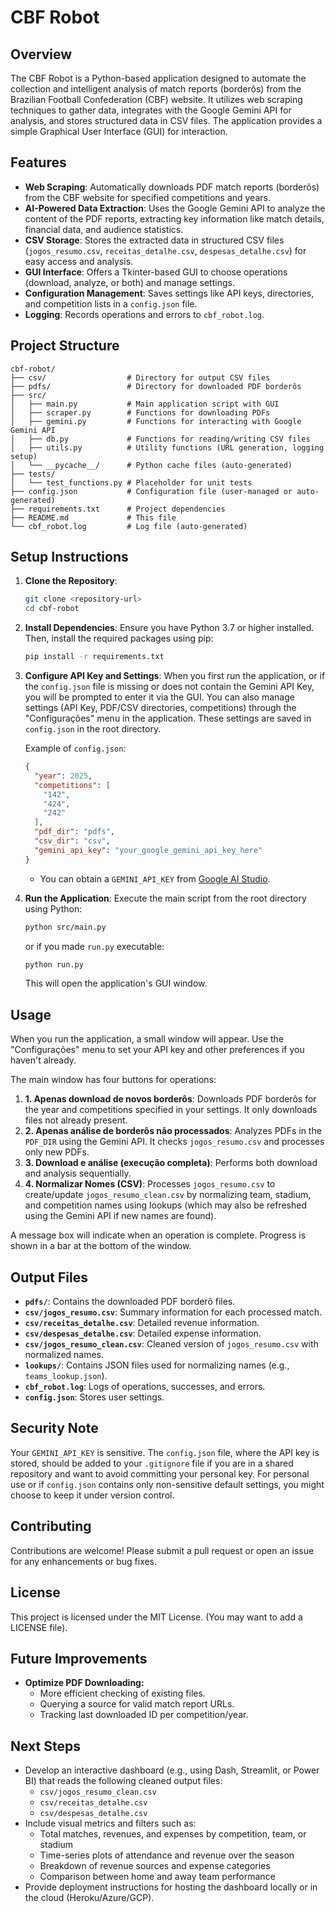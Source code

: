 # CBF Robot

## Overview
The CBF Robot is a Python-based application designed to automate the collection and intelligent analysis of match reports (borderôs) from the Brazilian Football Confederation (CBF) website. It utilizes web scraping techniques to gather data, integrates with the Google Gemini API for analysis, and stores structured data in CSV files. The application provides a simple Graphical User Interface (GUI) for interaction.

## Features
- **Web Scraping**: Automatically downloads PDF match reports (borderôs) from the CBF website for specified competitions and years.
- **AI-Powered Data Extraction**: Uses the Google Gemini API to analyze the content of the PDF reports, extracting key information like match details, financial data, and audience statistics.
- **CSV Storage**: Stores the extracted data in structured CSV files (`jogos_resumo.csv`, `receitas_detalhe.csv`, `despesas_detalhe.csv`) for easy access and analysis.
- **GUI Interface**: Offers a Tkinter-based GUI to choose operations (download, analyze, or both) and manage settings.
- **Configuration Management**: Saves settings like API keys, directories, and competition lists in a `config.json` file.
- **Logging**: Records operations and errors to `cbf_robot.log`.

## Project Structure
```
cbf-robot/
├── csv/                  # Directory for output CSV files
├── pdfs/                 # Directory for downloaded PDF borderôs
├── src/
│   ├── main.py           # Main application script with GUI
│   ├── scraper.py        # Functions for downloading PDFs
│   ├── gemini.py         # Functions for interacting with Google Gemini API
│   ├── db.py             # Functions for reading/writing CSV files
│   ├── utils.py          # Utility functions (URL generation, logging setup)
│   └── __pycache__/      # Python cache files (auto-generated)
├── tests/
│   └── test_functions.py # Placeholder for unit tests
├── config.json           # Configuration file (user-managed or auto-generated)
├── requirements.txt      # Project dependencies
├── README.md             # This file
└── cbf_robot.log         # Log file (auto-generated)
```

## Setup Instructions
1.  **Clone the Repository**:
    ```bash
    git clone <repository-url>
    cd cbf-robot
    ```

2.  **Install Dependencies**:
    Ensure you have Python 3.7 or higher installed. Then, install the required packages using pip:
    ```bash
    pip install -r requirements.txt
    ```

3.  **Configure API Key and Settings**:
    When you first run the application, or if the `config.json` file is missing or does not contain the Gemini API Key, you will be prompted to enter it via the GUI.
    You can also manage settings (API Key, PDF/CSV directories, competitions) through the "Configurações" menu in the application. These settings are saved in `config.json` in the root directory.
    
    Example of `config.json`:
    ```json
    {
      "year": 2025,
      "competitions": [
        "142",
        "424",
        "242"
      ],
      "pdf_dir": "pdfs",
      "csv_dir": "csv",
      "gemini_api_key": "your_google_gemini_api_key_here"
    }
    ```
    *   You can obtain a `GEMINI_API_KEY` from [Google AI Studio](https://aistudio.google.com/).

4.  **Run the Application**:
    Execute the main script from the root directory using Python:
    ```bash
    python src/main.py 
    ```
    or if you made `run.py` executable:
    ```bash
    python run.py
    ```
    This will open the application's GUI window.

## Usage

When you run the application, a small window will appear. Use the "Configurações" menu to set your API key and other preferences if you haven't already.

The main window has four buttons for operations:

1.  **1. Apenas download de novos borderôs**: Downloads PDF borderôs for the year and competitions specified in your settings. It only downloads files not already present.
2.  **2. Apenas análise de borderôs não processados**: Analyzes PDFs in the `PDF_DIR` using the Gemini API. It checks `jogos_resumo.csv` and processes only new PDFs.
3.  **3. Download e análise (execução completa)**: Performs both download and analysis sequentially.
4.  **4. Normalizar Nomes (CSV)**: Processes `jogos_resumo.csv` to create/update `jogos_resumo_clean.csv` by normalizing team, stadium, and competition names using lookups (which may also be refreshed using the Gemini API if new names are found).

A message box will indicate when an operation is complete. Progress is shown in a bar at the bottom of the window.

## Output Files

-   **`pdfs/`**: Contains the downloaded PDF borderô files.
-   **`csv/jogos_resumo.csv`**: Summary information for each processed match.
-   **`csv/receitas_detalhe.csv`**: Detailed revenue information.
-   **`csv/despesas_detalhe.csv`**: Detailed expense information.
-   **`csv/jogos_resumo_clean.csv`**: Cleaned version of `jogos_resumo.csv` with normalized names.
-   **`lookups/`**: Contains JSON files used for normalizing names (e.g., `teams_lookup.json`).
-   **`cbf_robot.log`**: Logs of operations, successes, and errors.
-   **`config.json`**: Stores user settings.

## Security Note
Your `GEMINI_API_KEY` is sensitive. The `config.json` file, where the API key is stored, should be added to your `.gitignore` file if you are in a shared repository and want to avoid committing your personal key. For personal use or if `config.json` contains only non-sensitive default settings, you might choose to keep it under version control.

## Contributing
Contributions are welcome! Please submit a pull request or open an issue for any enhancements or bug fixes.

## License
This project is licensed under the MIT License. (You may want to add a LICENSE file).

## Future Improvements

*   **Optimize PDF Downloading:** 
    *   More efficient checking of existing files.
    *   Querying a source for valid match report URLs.
    *   Tracking last downloaded ID per competition/year.

## Next Steps
- Develop an interactive dashboard (e.g., using Dash, Streamlit, or Power BI) that reads the following cleaned output files:
  - `csv/jogos_resumo_clean.csv`
  - `csv/receitas_detalhe.csv`
  - `csv/despesas_detalhe.csv`
- Include visual metrics and filters such as:
  - Total matches, revenues, and expenses by competition, team, or stadium
  - Time-series plots of attendance and revenue over the season
  - Breakdown of revenue sources and expense categories
  - Comparison between home and away team performance
- Provide deployment instructions for hosting the dashboard locally or in the cloud (Heroku/Azure/GCP).